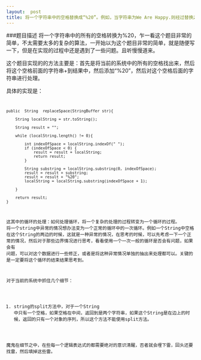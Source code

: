```yaml
---
layout:  post
title: 将一个字符串中的空格替换成“%20”。例如，当字符串为We Are Happy.则经过替换之后的字符串为We%20Are%20Happy。
---
```



###题目描述
 将一个字符串中的所有的空格转换为%20，乍一看这个题目非常的简单，不太需要太多的复杂的算法，一开始以为这个题目非常的简单，就是随便写一下，但是在实现的过程中还是遇到了一些问题。且听慢慢道来。
 
 这个题目实现的的方法主要是：首先是将当前的系统中的所有的空格找出来，然后将这个空格前面的字符串+到结果中，然后添加“%20”，然后对这个空格后面的字符串进行处理。
 
 具体的实现是：
 <code>
 
    public  String  replaceSpace(StringBuffer str){

        String localString = str.toString();

        String result = "";

        while (localString.length() != 0){

            int indexOfSpace = localString.indexOf(" ");
            if (indexOfSpace < 0) {
                result = result + localString;
                return result;
            }

            String substring = localString.substring(0, indexOfSpace);
            result = result + substring;
            result = result + "%20";
            localString = localString.substring(indexOfSpace + 1);

        }

        return result;
    }
    
这其中的循环的处理：如何处理循环，将一个复杂的处理的过程转变为一个循环的过程。
将一个string中异常的情况想办法变为一个正常的循环中的一次循环。例如一个String中空格在这个String的两边的时候，这就是一种异常的情况，在思考的时候，可以先考虑一下一个正常的情况，然后对于那些边界情况进行思考，看看使用一个一次一般的循环是否会有问题，如果会有 问题，可以对这个数据进行一些修正，或者是将这种异常情况单独的抽出来处理都可以。关键的是一定要将这个循环的结束结果思考到。
 


对于当前的系统中抓住几个细节：

1. string的split方法中，对于一个String 中只有一个空格，如果空格在中间，返回到是两个字符串，如果这个String是在边上的时候，返回的只有一个对象的序列，所以这个方法不能使用split方法。


魔鬼在细节之中，在些每一个逻辑表达式的都需要绝对的意识清醒，否者就会埋下雷，回头还要找雷，然后填掉这些雷。







